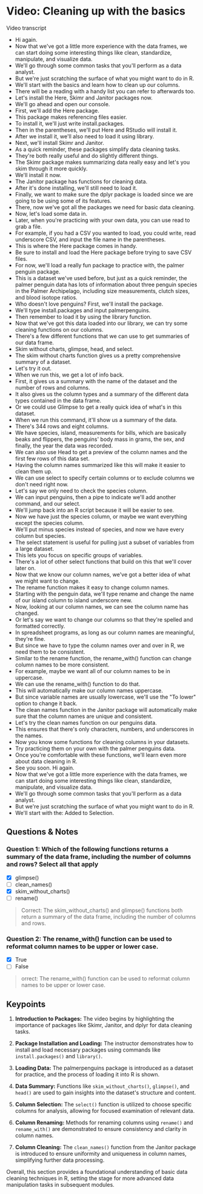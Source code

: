 # Video: Cleaning up with the basics

Video transcript

- Hi again.
- Now that we've got a little more experience with the data frames, we can start doing some interesting things like clean, standardize, manipulate, and visualize data.
- We'll go through some common tasks that you'll perform as a data analyst.
- But we're just scratching the surface of what you might want to do in R.
- We'll start with the basics and learn how to clean up our columns.
- There will be a reading with a handy list you can refer to afterwards too.
- Let's install the Here, Skimr and Janitor packages now.
- We'll go ahead and open our console.
- First, we'll add the Here package.
- This package makes referencing files easier.
- To install it, we'll just write install.packages.
- Then in the parentheses, we'll put Here and RStudio will install it.
- After we install it, we'll also need to load it using library.
- Next, we'll install Skimr and Janitor.
- As a quick reminder, these packages simplify data cleaning tasks.
- They're both really useful and do slightly different things.
- The Skimr package makes summarizing data really easy and let's you skim through it more quickly.
- We'll install it now.
- The Janitor package has functions for cleaning data.
- After it's done installing, we'll still need to load it.
- Finally, we want to make sure the dplyr package is loaded since we are going to be using some of its features.
- There, now we've got all the packages we need for basic data cleaning.
- Now, let's load some data in.
- Later, when you're practicing with your own data, you can use read to grab a file.
- For example, if you had a CSV you wanted to load, you could write, read underscore CSV, and input the file name in the parentheses.
- This is where the Here package comes in handy.
- Be sure to install and load the Here package before trying to save CSV files.
- For now, we'll load a really fun package to practice with, the palmer penguin package.
- This is a dataset we've used before, but just as a quick reminder, the palmer penguin data has lots of information about three penguin species in the Palmer Archipelago, including size measurements, clutch sizes, and blood isotope ratios.
- Who doesn't love penguins? First, we'll install the package.
- We'll type install.packages and input palmerpenguins.
- Then remember to load it by using the library function.
- Now that we've got this data loaded into our library, we can try some cleaning functions on our columns.
- There's a few different functions that we can use to get summaries of our data frame.
- Skim without charts, glimpse, head, and select.
- The skim without charts function gives us a pretty comprehensive summary of a dataset.
- Let's try it out.
- When we run this, we get a lot of info back.
- First, it gives us a summary with the name of the dataset and the number of rows and columns.
- It also gives us the column types and a summary of the different data types contained in the data frame.
- Or we could use Glimpse to get a really quick idea of what's in this dataset.
- When we run this command, it'll show us a summary of the data.
- There's 344 rows and eight columns.
- We have species, island, measurements for bills, which are basically beaks and flippers, the penguins' body mass in grams, the sex, and finally, the year the data was recorded.
- We can also use Head to get a preview of the column names and the first few rows of this data set.
- Having the column names summarized like this will make it easier to clean them up.
- We can use select to specify certain columns or to exclude columns we don't need right now.
- Let's say we only need to check the species column.
- We can input penguins, then a pipe to indicate we'll add another command, and our select.
- We'll jump back into an R script because it will be easier to see.
- Now we have just the species column, or maybe we want everything except the species column.
- We'll put minus species instead of species, and now we have every column but species.
- The select statement is useful for pulling just a subset of variables from a large dataset.
- This lets you focus on specific groups of variables.
- There's a lot of other select functions that build on this that we'll cover later on.
- Now that we know our column names, we've got a better idea of what we might want to change.
- The rename function makes it easy to change column names.
- Starting with the penguin data, we'll type rename and change the name of our island column to island underscore new.
- Now, looking at our column names, we can see the column name has changed.
- Or let's say we want to change our columns so that they're spelled and formatted correctly.
- In spreadsheet programs, as long as our column names are meaningful, they're fine.
- But since we have to type the column names over and over in R, we need them to be consistent.
- Similar to the rename function, the rename_with() function can change column names to be more consistent.
- For example, maybe we want all of our column names to be in uppercase.
- We can use the rename_with() function to do that.
- This will automatically make our column names uppercase.
- But since variable names are usually lowercase, we'll use the "To lower" option to change it back.
- The clean names function in the Janitor package will automatically make sure that the column names are unique and consistent.
- Let's try the clean names function on our penguins data.
- This ensures that there's only characters, numbers, and underscores in the names.
- Now you know some functions for cleaning columns in your datasets.
- Try practicing them on your own with the palmer penguins data.
- Once you're comfortable with these functions, we'll learn even more about data cleaning in R.
- See you soon.
Hi again.
- Now that we've got a little more experience with the data frames, we can start doing some interesting things like clean, standardize, manipulate, and visualize data.
- We'll go through some common tasks that you'll perform as a data analyst.
- But we're just scratching the surface of what you might want to do in R.
- We'll start with the: Added to Selection.

## Questions & Notes

### Question 1: Which of the following functions returns a summary of the data frame, including the number of columns and rows? Select all that apply

- [x] glimpse()
- [ ] clean_names()
- [x] skim_without_charts()
- [ ] rename()

> Correct: The skim_without_charts() and glimpse() functions both return a summary of the data frame, including the number of columns and rows.

### Question 2: The rename_with() function can be used to reformat column names to be upper or lower case.

- [x] True
- [ ] False

> orrect: The rename_with() function can be used to reformat column names to be upper or lower case.

## Keypoints

1. **Introduction to Packages:** The video begins by highlighting the importance of packages like Skimr, Janitor, and dplyr for data cleaning tasks.

2. **Package Installation and Loading:** The instructor demonstrates how to install and load necessary packages using commands like `install.packages()` and `library()`.

3. **Loading Data:** The palmerpenguins package is introduced as a dataset for practice, and the process of loading it into R is shown.

4. **Data Summary:** Functions like `skim_without_charts()`, `glimpse()`, and `head()` are used to gain insights into the dataset's structure and content.

5. **Column Selection:** The `select()` function is utilized to choose specific columns for analysis, allowing for focused examination of relevant data.

6. **Column Renaming:** Methods for renaming columns using `rename()` and `rename_with()` are demonstrated to ensure consistency and clarity in column names.

7. **Column Cleaning:** The `clean_names()` function from the Janitor package is introduced to ensure uniformity and uniqueness in column names, simplifying further data processing.

Overall, this section provides a foundational understanding of basic data cleaning techniques in R, setting the stage for more advanced data manipulation tasks in subsequent modules.
